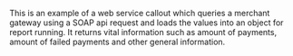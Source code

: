 This is an example of a web service callout which queries a merchant gateway using a SOAP api request and loads the values into an object
for report running.  It returns vital information such as amount of payments, amount of failed payments and other general information.  
